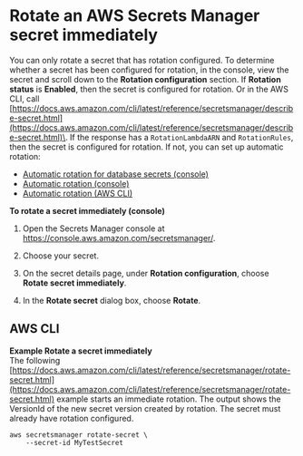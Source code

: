 # Rotate an AWS Secrets Manager secret immediately<a name="rotate-secrets_now"></a>

You can only rotate a secret that has rotation configured\. To determine whether a secret has been configured for rotation, in the console, view the secret and scroll down to the **Rotation configuration** section\. If **Rotation status** is **Enabled**, then the secret is configured for rotation\. Or in the AWS CLI, call [https://docs.aws.amazon.com/cli/latest/reference/secretsmanager/describe-secret.html](https://docs.aws.amazon.com/cli/latest/reference/secretsmanager/describe-secret.html)\. If the response has a `RotationLambdaARN` and `RotationRules`, then the secret is configured for rotation\. If not, you can set up automatic rotation:
+ [Automatic rotation for database secrets \(console\)](rotate-secrets_turn-on-for-db.md)
+ [Automatic rotation \(console\)](rotate-secrets_turn-on-for-other.md)
+ [Automatic rotation \(AWS CLI\)](rotate-secrets-cli.md)

**To rotate a secret immediately \(console\)**

1. Open the Secrets Manager console at [https://console\.aws\.amazon\.com/secretsmanager/](https://console.aws.amazon.com/secretsmanager/)\.

1. Choose your secret\.

1. On the secret details page, under **Rotation configuration**, choose **Rotate secret immediately**\. 

1. In the **Rotate secret** dialog box, choose **Rotate**\.

## AWS CLI<a name="rotate-secrets_now_cli"></a>

**Example Rotate a secret immediately**  
The following [https://docs.aws.amazon.com/cli/latest/reference/secretsmanager/rotate-secret.html](https://docs.aws.amazon.com/cli/latest/reference/secretsmanager/rotate-secret.html) example starts an immediate rotation\. The output shows the VersionId of the new secret version created by rotation\. The secret must already have rotation configured\.  

```
aws secretsmanager rotate-secret \
    --secret-id MyTestSecret
```